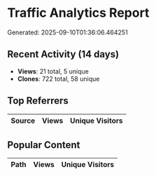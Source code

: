 # Traffic Analytics Report

Generated: 2025-09-10T01:36:06.464251

## Recent Activity (14 days)

- **Views**: 21 total, 5 unique
- **Clones**: 722 total, 58 unique

## Top Referrers

| Source | Views | Unique Visitors |
|--------|-------|-----------------|

## Popular Content

| Path | Views | Unique Visitors |
|------|-------|------------------|
